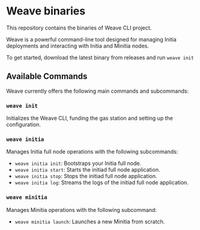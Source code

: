 # Weave binaries

This repository contains the binaries of Weave CLI project.

Weave is a powerful command-line tool designed for managing Initia deployments and interacting with Initia and Minitia nodes.

To get started, download the latest binary from releases and run `weave init`

## Available Commands

Weave currently offers the following main commands and subcommands:

### `weave init`

Initializes the Weave CLI, funding the gas station and setting up the configuration.

### `weave initia`

Manages Initia full node operations with the following subcommands:

- `weave initia init`: Bootstraps your Initia full node.
- `weave initia start`: Starts the initiad full node application.
- `weave initia stop`: Stops the initiad full node application.
- `weave initia log`: Streams the logs of the initiad full node application.

### `weave minitia`

Manages Minitia operations with the following subcommand:

- `weave minitia launch`: Launches a new Minitia from scratch.
